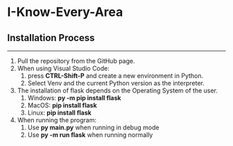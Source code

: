 # I-Know-Every-Area

## Installation Process
***

1. Pull the repository from the GitHub page.
2. When using Visual Studio Code:
   1. press __CTRL-Shift-P__ and create a new environment in Python.
   2. Select Venv and the current Python version as the interpreter.
3. The installation of flask depends on the Operating System of the user.
   1. Windows: __py -m pip install flask__
   2. MacOS: __pip install flask__
   3. Linux: __pip install flask__
4. When running the program:
   1. Use __py main.py__ when running in debug mode
   2. Use __py -m run flask__ when running normally